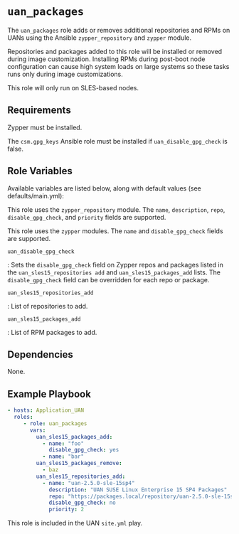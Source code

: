 # `uan_packages`

The `uan_packages` role adds or removes additional repositories and RPMs on UANs
using the Ansible `zypper_repository` and `zypper` module.

Repositories and packages added to this role will be installed or removed during
image customization. Installing RPMs during post-boot node configuration can
cause high system loads on large systems so these tasks runs only during image
customizations.

This role will only run on SLES-based nodes.

## Requirements

Zypper must be installed.

The `csm.gpg_keys` Ansible role must be installed if `uan_disable_gpg_check`
is false.

## Role Variables

Available variables are listed below, along with default values (see defaults/main.yml):

This role uses the `zypper_repository` module. The `name`, `description`, `repo`,
`disable_gpg_check`, and `priority` fields are supported.

This role uses the `zypper` modules.  The `name` and `disable_gpg_check` fields are supported.

`uan_disable_gpg_check`

: Sets the `disable_gpg_check` field on Zypper repos and
packages listed in the `uan_sles15_repositories add` and `uan_sles15_packages_add`
lists.  The `disable_gpg_check` field can be overridden for each repo or package.

`uan_sles15_repositories_add`

: List of repositories to add.

`uan_sles15_packages_add`

: List of RPM packages to add.

## Dependencies

None.

## Example Playbook

```yaml
- hosts: Application_UAN
  roles:
     - role: uan_packages
       vars:
         uan_sles15_packages_add:
           - name: "foo"
             disable_gpg_check: yes
           - name: "bar"
         uan_sles15_packages_remove:
           - baz
         uan_sles15_repositories_add:
           - name: "uan-2.5.0-sle-15sp4"
             description: "UAN SUSE Linux Enterprise 15 SP4 Packages"
             repo: "https://packages.local/repository/uan-2.5.0-sle-15sp4"
             disable_gpg_check: no
             priority: 2
```

This role is included in the UAN `site.yml` play.
